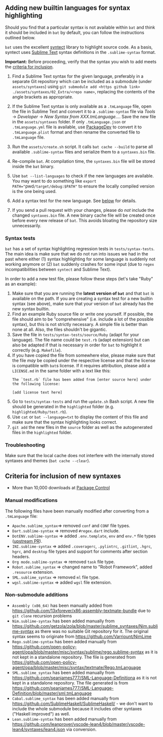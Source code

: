 ## Adding new builtin languages for syntax highlighting

Should you find that a particular syntax is not available within `bat` and think it should be included in `bat` by default, you can follow the instructions outlined below.

`bat` uses the excellent [syntect](https://github.com/trishume/syntect) library to highlight source
code. As a basis, syntect uses [Sublime Text](https://www.sublimetext.com/) syntax definitions
in the `.sublime-syntax` format.

**Important:** Before proceeding, verify that the syntax you wish to add meets the [criteria for inclusion](#Criteria-for-inclusion-of-new-syntaxes).

1. Find a Sublime Text syntax for the given language, preferably in a separate Git repository
   which can be included as a submodule (under `assets/syntaxes`) using
   `git submodule add <https github link> ./assets/syntaxes/02_Extra/<repo name>`, replacing
   the contents of the angle brackets as appropriate.

2. If the Sublime Text syntax is only available as a `.tmLanguage` file, open the file in
   Sublime Text and convert it to a `.sublime-syntax` file via *Tools* -> *Developer* ->
   *New Syntax from XXX.tmLanguage...*. Save the new file in the `assets/syntaxes` folder.
   If only `.tmLanguage.json` or `.tmLanguage.yml` file is available, use
   [PackageDev](https://packagecontrol.io/packages/PackageDev) to convert it to `.tmLanguage.plist`
   format and then rename the converted file to `.tmLanguage` file.

3. Run the `assets/create.sh` script. It calls `bat cache --build` to parse all available
   `.sublime-syntax` files and serialize them to a `syntaxes.bin` file.

4. Re-compile `bat`. At compilation time, the `syntaxes.bin` file will be stored inside the
   `bat` binary.

5. Use `bat --list-languages` to check if the new languages are available. You may want to do something like `export PATH="`pwd`/target/debug:$PATH"` to ensure the locally compiled version is the one being used.

6. Add a syntax test for the new language. See [below](#Syntax-tests) for details.

7. If you send a pull request with your changes, please do *not* include the changed `syntaxes.bin`
   file. A new binary cache file will be created once before every new release of `bat`. This
   avoids bloating the repository size unnecessarily.

### Syntax tests

`bat` has a set of syntax highlighting regression tests in `tests/syntax-tests`. The main idea is
make sure that we do not run into issues we had in the past where either (1) syntax highlighting
for some language is suddenly not working anymore or (2) `bat` suddenly crashes for some input (due
to `regex` incompatibilities between `syntect` and Sublime Text).

In order to add a new test file, please follow these steps (let's take "Ruby" as an example):

1. Make sure that you are running the **latest version of `bat`** and that `bat` is available on
   the path. If you are creating a syntax test for a new builtin syntax (see above), make sure that
   your version of `bat` already has the new syntax builtin.
2. Find an example Ruby source file or write one yourself. If possible, the file should aim to be
   "comprehensive" (i.e. include a lot of the possible syntax), but this is not strictly necessary.
   A simple file is better than none at all. Also, the files shouldn't be gigantic.
3. Save the file in `tests/syntax-tests/source/Ruby` (adapt for your language). The file name could
   be `test.rb` (adapt extension) but can also be adapted if that is necessary in order for `bat` to
   highlight it correctly (e.g. `Makefile`).
4. If you have copied the file from somewhere else, please make sure that the file *may* be copied
   under the respective license and that the license is compatible with `bat`s license. If it
   requires attribution, please add a `LICENSE.md` in the same folder with a text like this:
    ```
    The `test.rb` file has been added from [enter source here] under the following license:

    [add license text here]
    ```
5. Go to `tests/syntax-tests` and run the `update.sh` Bash script. A new file should be generated
   in the `highlighted` folder (e.g. `highlighted/Ruby/test.rb`).
6. Use `cat` or `bat --language=txt` to display the content of this file and make sure that the
   syntax highlighting looks correct.
7. `git add` the new files in the `source` folder as well as the autogenerated files in the
   `highlighted` folder.

### Troubleshooting

Make sure that the local cache does not interfere with the internally stored syntaxes and
themes (`bat cache --clear`).

## Criteria for inclusion of new syntaxes

* More than 10,000 downloads at [Package Control](https://packagecontrol.io)

### Manual modifications

The following files have been manually modified after converting from a `.tmLanguage` file:

* `Apache.sublime_syntax`=> removed `conf` and `CONF` file types.
* `Dart.sublime-syntax` => removed `#regex.dart` include.
* `DotENV.sublime-syntax` => added `.env.template`, `env` and `env.*` file types ([upstream PR](https://github.com/zaynali53/DotENV/pull/17)).
* `INI.sublime-syntax` => added `.coveragerc`, `.pylintrc`, `.gitlint`, `.hgrc`, `hgrc`, and `desktop` file types and support for comments after section headers.
* `Org mode.sublime-syntax` => removed `task` file type.
* `Robot.sublime_syntax` => changed name to "Robot Framework", added `.resource` extension.
* `SML.sublime_syntax` => removed `ml` file type.
* `wgsl.sublime-syntax` => added `wgsl` file extension.

### Non-submodule additions

* `Assembly (x86_64)` has been manually added from https://github.com/13xforever/x86-assembly-textmate-bundle due to `git clone` recursion problems
* `Nim.sublime-syntax` has been added manually from https://github.com/getzola/zola/blob/master/sublime_syntaxes/Nim.sublime-syntax as there was no suitable Git repository for it. The original syntax seems to originate from https://github.com/Varriount/NimLime
* `Rego.sublime-syntax` has been added manually from https://github.com/open-policy-agent/opa/blob/master/misc/syntax/sublime/rego.sublime-syntax
   as it is not kept in a standalone repository. The file is generated from
   https://github.com/open-policy-agent/opa/blob/master/misc/syntax/textmate/Rego.tmLanguage
* `SML.sublime_syntax` has been added manually from
   https://github.com/seanjames777/SML-Language-Definitiona as it is not
   kept in a standalone repository. The file generated is from
   https://github.com/seanjames777/SML-Language-Definition/blob/master/sml.tmLanguage
* `Cabal.sublime_syntax` has been added manually from
  https://github.com/SublimeHaskell/SublimeHaskell/ - we don't want to include the whole submodule because it includes other syntaxes ("Haskell improved") as well.
* `Lean.sublime-syntax` has been added manually from https://github.com/leanprover/vscode-lean4/blob/master/vscode-lean4/syntaxes/lean4.json via conversion.
